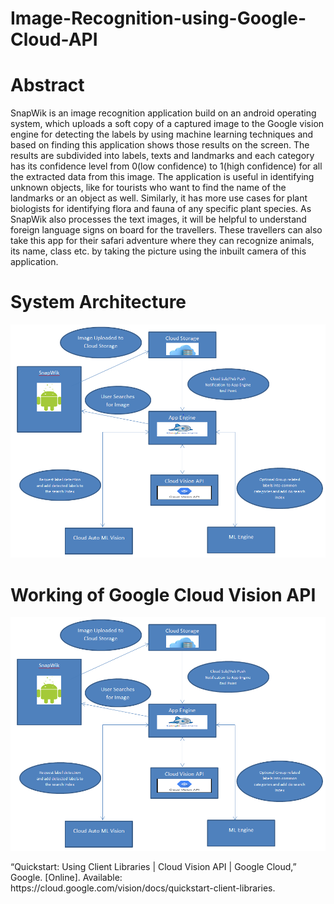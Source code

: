 # Image-Recognition-using-Google-Cloud-API
# Abstract
SnapWik is an image recognition application build on an android operating system, which uploads a soft copy of a captured image to the Google vision engine for detecting the labels by using machine learning techniques and based on finding this application shows those results on the screen. The results are subdivided into labels, texts and landmarks and each category has its confidence level from 0(low confidence) to 1(high confidence) for all the extracted data from this image. The application is useful in identifying unknown objects, like for tourists who want to find the name of the landmarks or an object as well. Similarly, it has more use cases for plant biologists for identifying flora and fauna of any specific plant species. As SnapWik also processes the text images, it will be helpful to understand foreign language signs on board for the travellers. These travellers can also take this app for their safari adventure where they can recognize animals, its name, class etc. by taking the picture using the inbuilt camera of this application.
# System Architecture
<p align="center">
 <img src="SystemArchitecture.png" width="600">
</p>

# Working of Google Cloud Vision API
<p align="center">
 <img src="SystemArchitecture.png" width="600">
</p>
“Quickstart: Using Client Libraries  |  Cloud Vision API  |  Google Cloud,” Google. [Online]. Available: https://cloud.google.com/vision/docs/quickstart-client-libraries.
